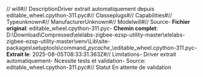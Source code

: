 // will#// DescriptionDriver extrait automatiquement depuis editable_wheel.cpython-311.pyc#// Classeplugs#// Capabilities#// Typeunknown#// ManufacturerUnknown#// Modelwill#// Source- **Fichier original**: editable_wheel.cpython-311.pyc- **Chemin complet**: D:\Download\Compressed\elelabs-zigbee-ezsp-utility-master\elelabs-zigbee-ezsp-utility-master\venv\Lib\site-packages\setuptools\command\__pycache__\editable_wheel.cpython-311.pyc- **Extrait le**: 2025-08-05T08:33:31.363Z#// Limitations- Driver extrait automatiquement- Ncessite tests et validation- Source: editable_wheel.cpython-311.pyc#// Statut En attente de validation